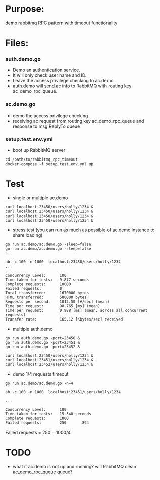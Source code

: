 # Purpose:
demo rabbitmq RPC pattern with timeout functionality

# Files:
### auth.demo.go
- Demo an authentication service.
- It will only check user name and ID.
- Leave the access privilege checking to ac.demo
- auth.demo will send ac info to RabbitMQ with routing key ac_demo_rpc_queue.

### ac.demo.go
- demo the  access privilege checking
- receiving ac request from routing key ac_demo_rpc_queue and response to msg.ReplyTo queue


### setup.test.env.yml
- boot up RabbitMQ server

~~~
cd /path/to/rabbitmq_rpc_timeout
docker-compose -f setup.test.env.yml up
~~~

# Test
- single or multiple ac.demo
~~~
curl localhost:23450/users/holly/1234 &
curl localhost:23450/users/holly/1234 &
curl localhost:23450/users/holly/1234 &
curl localhost:23450/users/holly/1234 &
~~~

- stress test (you can run as much as possible of  ac.demo instance to share loading)
~~~
go run ac.demo/ac.demo.go -sleep=false
go run ac.demo/ac.demo.go -sleep=false
...
~~~

~~~
ab -c 100 -n 1000  localhost:23450/users/holly/1234
...
...
Concurrency Level:      100
Time taken for tests:   9.877 seconds
Complete requests:      10000
Failed requests:        0
Total transferred:      1670000 bytes
HTML transferred:       500000 bytes
Requests per second:    1012.50 [#/sec] (mean)
Time per request:       98.765 [ms] (mean)
Time per request:       0.988 [ms] (mean, across all concurrent requests)
Transfer rate:          165.12 [Kbytes/sec] received
~~~

- multiple auth.demo

~~~
go run auth.demo.go -port=23450 &
go run auth.demo.go -port=23451 &
go run auth.demo.go -port=23452 &
~~~

~~~
curl localhost:23450/users/holly/1234 &
curl localhost:23451/users/holly/1234 &
curl localhost:23452/users/holly/1234 &
~~~

- demo 1/4  requests timeout 

~~~
go run ac.demo/ac.demo.go -n=4
~~~

~~~
ab -c 100 -n 1000  localhost:23451/users/holly/1234

...

Concurrency Level:      100
Time taken for tests:   15.340 seconds
Complete requests:      1000
Failed requests:        250       894
~~~
Failed requests = 250 = 1000/4



# TODO
- what if ac.demo is not up and running? will RabbitMQ clean ac_demo_rpc_queue queue?




